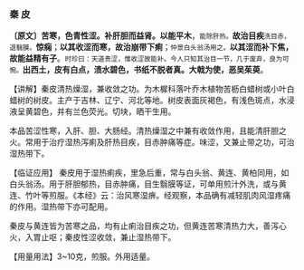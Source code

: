 ### 秦 皮

**〔原文〕苦寒，色青性涩。补肝胆而益肾。以能平木**，<small>能除肝热。</small>**故治目疾**<small>洗目赤，退翳膜。</small>**惊痫**；**以其收涩而寒，故治崩带下痢**；<small>仲景白头翁汤用之。</small>**以其涩而补下焦，故能益精有子**。<small>时珍曰：天道贵涩，惟收涩故能补。今人只知其治目一节，几于废弃，良为可惋。</small>**出西土，皮有白点，渍水碧色，书纸不脱者真。大戟为使，恶吴茱萸**。

【讲解】秦皮清热燥湿，兼收敛之功。为木樨科落叶乔木植物苦枥白蜡树或小叶白蜡树的树皮。主产于吉林、辽宁、河北等地。树皮表面灰褐色，有浅色斑点，水浸液呈黄碧色，并有兰色荧光。切块，晒干生用。	

本品苦涩性寒，入肝、胆、大肠经。清热燥湿之中兼有收敛作用，且能清肝胆之火。常用于治疗湿热泻痢及肝热目疾，目赤肿痛等症。味涩，又兼止带之功，可治湿热带下。

【临证应用】 秦皮用于湿热痢疾，里急后重，常与白头翁、黄连、黄柏同用，如白头翁汤。用于肝胆郁热，目赤肿痛，目生翳膜等证，可单用煎汁外洗，或与黄连、竹叶等煎服。《本经》云：治风寒湿痹。经观察，本品确有减轻肌肉风湿疼痛的作用。湿热带下亦可配用。

秦皮与黄连皆为苦寒之品，均有止痢治目疾之功，但黄连苦寒清热力大，善泻心火，入胃止呕；秦皮性涩收敛，兼止湿热带下。

【用量用法】3~10克，煎服。外用适量。
